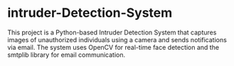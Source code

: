 # intruder-Detection-System
This project is a Python-based Intruder Detection System that captures images of unauthorized individuals using a camera and sends notifications via email. The system uses OpenCV for real-time face detection and the smtplib library for email communication.
